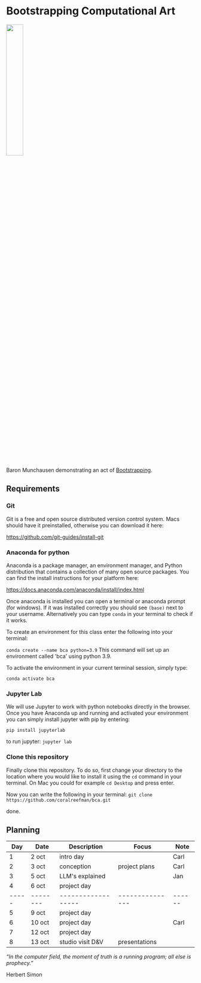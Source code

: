 # Bootstrapping Computational Art

<img src="https://external-content.duckduckgo.com/iu/?u=https%3A%2F%2Fimg.huffingtonpost.com%2Fasset%2F5b6b3e792000009f00379402.jpeg%3Fops%3Dscalefit_720_noupscale&f=1&nofb=1" width=30%>

Baron Munchausen demonstrating an act of [Bootstrapping](https://www.huffpost.com/entry/pull-yourself-up-by-your-bootstraps-nonsense_n_5b1ed024e4b0bbb7a0e037d4).

## Requirements

### Git

Git is a free and open source distributed version control system.
Macs should have it preinstalled, otherwise you can download it here:

https://github.com/git-guides/install-git

### Anaconda for python

Anaconda is a package manager, an environment manager, and Python distribution that contains a collection of many open source packages.
You can find the install instructions for your platform here:

https://docs.anaconda.com/anaconda/install/index.html

Once anaconda is installed you can open a terminal or anaconda prompt (for windows). If it was installed correctly you should see `(base)` next to your username. Alternatively you can type `conda` in your terminal to check if it works.

To create an environment for this class enter the following into your terminal:

`conda create --name bca python=3.9`
This command will set up an environment called 'bca' using python 3.9.

To activate the environment in your current terminal session, simply type:

`conda activate bca`

### Jupyter Lab

We will use Jupyter to work with python notebooks directly in the browser.
Once you have Anaconda up and running and activated your environment you can simply install jupyter with pip by entering:

`pip install jupyterlab`

to run jupyter:
`jupyter lab`

### Clone this repository

Finally clone this repository. To do so, first change your directory to the location where you would like to install it using the `cd` command in your terminal. On Mac you could for example `cd Desktop` and press enter.

Now you can write the following in your terminal:
`git clone https://github.com/coralreefman/bca.git`

done.

## Planning

| Day | Date   | Description      | Focus         | Note |
|-----|--------|------------------|---------------|------|
|   1 | 2 oct  | intro day        |               | Carl |
|   2 | 3 oct  | conception       | project plans | Carl |
|   3 | 5 oct  | LLM's explained  |               | Jan  |
|   4 | 6 oct  | project day      |               |      |
|-----|--------|------------------|---------------|------|
|   5 | 9 oct  | project day      |               |      |
|   6 | 10 oct | project day      |               | Carl |
|   7 | 12 oct | project day      |               |      |
|   8 | 13 oct | studio visit D&V | presentations |      |

_“In the computer field, the moment of truth is a_
_running program; all else is prophecy.”_

Herbert Simon

